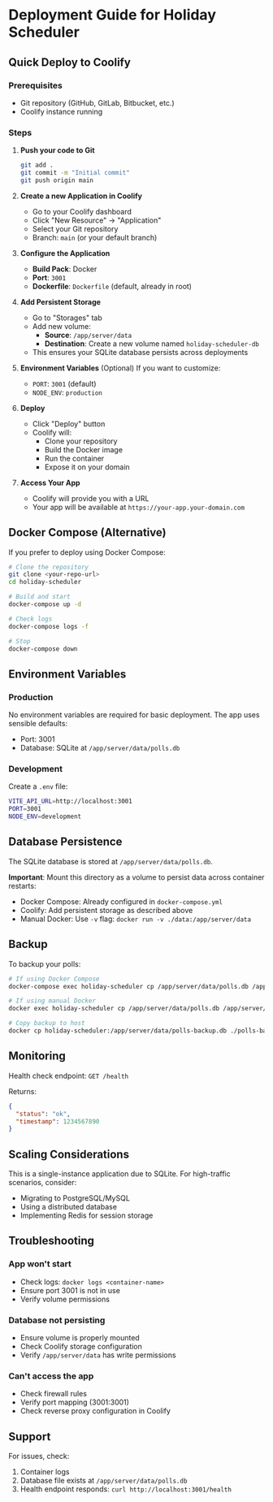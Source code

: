 # Deployment Guide for Holiday Scheduler

## Quick Deploy to Coolify

### Prerequisites
- Git repository (GitHub, GitLab, Bitbucket, etc.)
- Coolify instance running

### Steps

1. **Push your code to Git**
   ```bash
   git add .
   git commit -m "Initial commit"
   git push origin main
   ```

2. **Create a new Application in Coolify**
   - Go to your Coolify dashboard
   - Click "New Resource" → "Application"
   - Select your Git repository
   - Branch: `main` (or your default branch)

3. **Configure the Application**
   - **Build Pack**: Docker
   - **Port**: `3001`
   - **Dockerfile**: `Dockerfile` (default, already in root)

4. **Add Persistent Storage**
   - Go to "Storages" tab
   - Add new volume:
     - **Source**: `/app/server/data`
     - **Destination**: Create a new volume named `holiday-scheduler-db`
   - This ensures your SQLite database persists across deployments

5. **Environment Variables** (Optional)
   If you want to customize:
   - `PORT`: `3001` (default)
   - `NODE_ENV`: `production`

6. **Deploy**
   - Click "Deploy" button
   - Coolify will:
     - Clone your repository
     - Build the Docker image
     - Run the container
     - Expose it on your domain

7. **Access Your App**
   - Coolify will provide you with a URL
   - Your app will be available at `https://your-app.your-domain.com`

## Docker Compose (Alternative)

If you prefer to deploy using Docker Compose:

```bash
# Clone the repository
git clone <your-repo-url>
cd holiday-scheduler

# Build and start
docker-compose up -d

# Check logs
docker-compose logs -f

# Stop
docker-compose down
```

## Environment Variables

### Production
No environment variables are required for basic deployment. The app uses sensible defaults:
- Port: 3001
- Database: SQLite at `/app/server/data/polls.db`

### Development
Create a `.env` file:
```bash
VITE_API_URL=http://localhost:3001
PORT=3001
NODE_ENV=development
```

## Database Persistence

The SQLite database is stored at `/app/server/data/polls.db`.

**Important**: Mount this directory as a volume to persist data across container restarts:
- Docker Compose: Already configured in `docker-compose.yml`
- Coolify: Add persistent storage as described above
- Manual Docker: Use `-v` flag: `docker run -v ./data:/app/server/data`

## Backup

To backup your polls:

```bash
# If using Docker Compose
docker-compose exec holiday-scheduler cp /app/server/data/polls.db /app/server/data/polls-backup.db

# If using manual Docker
docker exec holiday-scheduler cp /app/server/data/polls.db /app/server/data/polls-backup.db

# Copy backup to host
docker cp holiday-scheduler:/app/server/data/polls-backup.db ./polls-backup.db
```

## Monitoring

Health check endpoint: `GET /health`

Returns:
```json
{
  "status": "ok",
  "timestamp": 1234567890
}
```

## Scaling Considerations

This is a single-instance application due to SQLite. For high-traffic scenarios, consider:
- Migrating to PostgreSQL/MySQL
- Using a distributed database
- Implementing Redis for session storage

## Troubleshooting

### App won't start
- Check logs: `docker logs <container-name>`
- Ensure port 3001 is not in use
- Verify volume permissions

### Database not persisting
- Ensure volume is properly mounted
- Check Coolify storage configuration
- Verify `/app/server/data` has write permissions

### Can't access the app
- Check firewall rules
- Verify port mapping (3001:3001)
- Check reverse proxy configuration in Coolify

## Support

For issues, check:
1. Container logs
2. Database file exists at `/app/server/data/polls.db`
3. Health endpoint responds: `curl http://localhost:3001/health`
